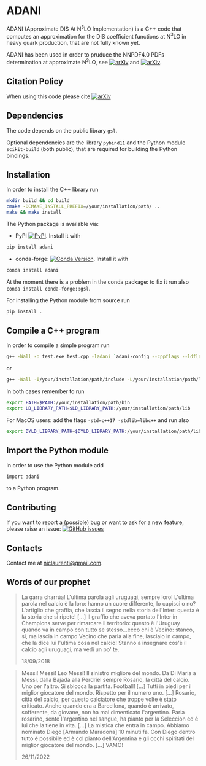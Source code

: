 # ADANI

ADANI (Approximate DIS At N$`^3`$LO Implementation) is a C++ code that computes an approximation for the DIS coefficient functions at N$`^3`$LO in heavy quark production, that are not fully known yet.

ADANI has been used in order to pruduce the NNPDF4.0 PDFs determination at approximate N$`^3`$LO, see [![arXiv](https://img.shields.io/badge/arXiv-2402.18635-b31b1b?labelColor=222222)](https://arxiv.org/abs/2402.18635) and [![arXiv](https://img.shields.io/badge/arXiv-2406.01779-b31b1b?labelColor=222222)](https://arxiv.org/abs/2406.01779).

## Citation Policy

When using this code please cite [![arXiv](https://img.shields.io/badge/arXiv-2401.12139-b31b1b?labelColor=222222)](https://arxiv.org/abs/2401.12139)

## Dependencies

The code depends on the public library ```gsl```.

Optional dependencies are the library ```pybind11``` and the Python module ```scikit-build``` (both public), that are required for building the Python bindings.

## Installation

In order to install the C++ library run
```bash
mkdir build && cd build
cmake -DCMAKE_INSTALL_PREFIX=/your/installation/path/ ..
make && make install
```

The Python package is available via:
- PyPI <a href="https://pypi.org/project/adani/"><img alt="PyPI" src="https://img.shields.io/pypi/v/adani"/></a>. Install it with
```bash
pip install adani
```
- conda-forge: [![Conda Version](https://img.shields.io/conda/vn/conda-forge/adani.svg)](https://anaconda.org/conda-forge/adani).
Install it with
```bash
conda install adani
```
At the moment there is a problem in the conda package: to fix it run also ```conda install conda-forge::gsl```.

For installing the Python module from source run
```bash
pip install .
```

## Compile a C++ program

In order to compile a simple program run
```bash
g++ -Wall -o test.exe test.cpp -ladani `adani-config --cppflags --ldflags --cxxflags`
```
or
```bash
g++ -Wall -I/your/installation/path/include -L/your/installation/path/lib/ -o test.exe test.cpp -ladani
```
In both cases remember to run
```bash
export PATH=$PATH:/your/installation/path/bin
export LD_LIBRARY_PATH=$LD_LIBRARY_PATH:/your/installation/path/lib
```
For MacOS users: add the flags ```-std=c++17 -stdlib=libc++``` and run also
```bash
export DYLD_LIBRARY_PATH=$DYLD_LIBRARY_PATH:/your/installation/path/lib
```

## Import the Python module

In order to use the Python module add
```bash
import adani
```
to a Python program.

## Contributing

If you want to report a (possible) bug or want to ask for a new feature, please raise an issue: <a href="https://github.com/niclaurenti/adani/issues"><img alt="GitHub issues" src="https://img.shields.io/github/issues/niclaurenti/adani"/></a>


## Contacts

Contact me at niclaurenti@gmail.com.

## Words of our prophet

> La garra charrúa! L'ultima parola agli uruguagi, sempre loro! L'ultima parola nel calcio è la loro: hanno un cuore differente, lo capisci o no? L'artiglio che graffia,
> che lascia il segno nella storia dell'Inter: questa è la storia che si ripete! [...] Il graffio che aveva portato l'Inter in Champions serve per rimarcare il territorio:
> questo è l'Uruguay quando va in campo con tutto se stesso...ecco chi è Vecino: stanco, si, ma lascia in campo Vecino che parla alla fine, lascialo in campo, che la dice
> lui l'ultima cosa nel calcio! Stanno a insegnare cos'è il calcio agli uruguagi, ma vedi un po' te.
>
> 18/09/2018

> Messi! Messi! Leo Messi! Il sinistro migliore del mondo. Da Di Maria a Messi, dalla Bajada alla Perdriel sempre Rosario, la città del calcio. Uno per l'altro. Si sblocca
> la partita. Football! [...] Tutti in piedi per il miglior giocatore del mondo. Rispetto per il numero uno. [...] Rosario, città del calcio, per questo calciatore che troppe
> volte è stato criticato. Anche quando era a Barcellona, quando è arrivato, sofferente, da giovane, non ha mai dimenticato l'argentino. Parla rosarino, sente l'argentino nel
> sangue, ha pianto per la Seleccion ed è lui che la tiene in vita. [...] La mistica che entra in campo. Abbiamo nominato Diego [Armando Maradona] 10 minuti fa. Con Diego dentro
> tutto è possibile ed è col pianto dell'Argentina e gli occhi spiritati del miglior giocatore del mondo. [...] VAMO!
>
> 26/11/2022
